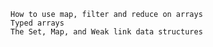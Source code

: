 
    How to use map, filter and reduce on arrays
    Typed arrays
    The Set, Map, and Weak link data structures


